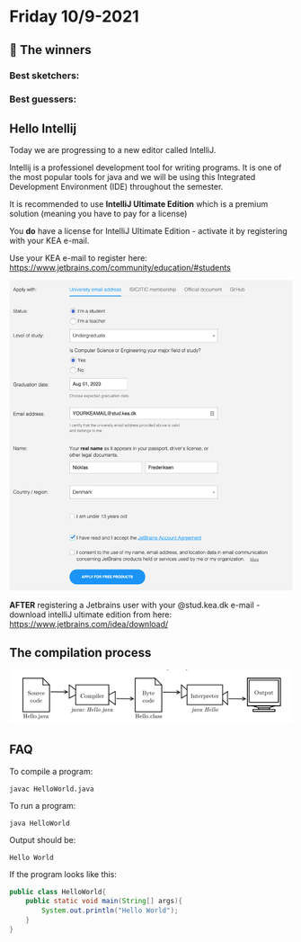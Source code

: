 # Friday 10/9-2021



## 📣 The winners

### Best sketchers:

### Best guessers:



## Hello Intellij

Today we are progressing to a new editor called IntelliJ.

Intellij is a professionel development tool for writing programs. It is one of the most popular tools for java and we will be using this Integrated Development Environment (IDE) throughout the semester. 

It is recommended to use **IntelliJ Ultimate Edition** which is a premium solution (meaning you have to pay for a license)

You **do** have a license for IntelliJ Ultimate Edition - activate it by registering with your KEA e-mail. 

Use your KEA e-mail to register here: https://www.jetbrains.com/community/education/#students

![image-20210811092411008](5-friday.assets/image-20210811092411008.png)

**AFTER** registering a Jetbrains user with your @stud.kea.dk e-mail - download intelliJ ultimate edition from here: https://www.jetbrains.com/idea/download/



## The compilation process

![The compiling process](5-friday.assets/image-20210811094602268.png)

## FAQ

To compile a program: 

```
javac HelloWorld.java
```

To run a program:

```
java HelloWorld
```

Output should be:

```
Hello World
```

If the program looks like this:

```java
public class HelloWorld{
	public static void main(String[] args){
		System.out.println("Hello World");
	}
}
```
